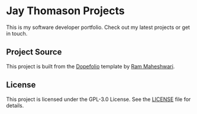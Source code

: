 # Jay Thomason Projects

This is my software developer portfolio. Check out my latest projects or get in touch.

## Project Source

This project is built from the [Dopefolio](https://github.com/rammcodes/dopefolio) template by [Ram Maheshwari](https://rammaheshwari.com).

## License

This project is licensed under the GPL-3.0 License. See the [LICENSE](LICENSE) file for details.